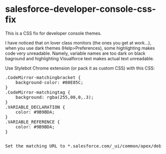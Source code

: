 # salesforce-developer-console-css-fix
This is a CSS fix for developer console themes.

I have noticed that on lover class monitors (the ones you get at work...), when you use dark themes (Help>Preferences), some highlighting makes code very unreadable. Namely, variable names are too dark on black baground and highlighting Visualforce text makes actual text unreadable.

Use Stylebot Chrome extension (or pack it as custom CSS) with this CSS:
<pre>
.CodeMirror-matchingbracket {
    background-color: #80E85C;
}
.CodeMirror-matchingtag {
    background: rgba(255,00,0,.3);
}
.VARIABLE_DECLARATION {
    color: #9B9BDA;
}
.VARIABLE_REFERENCE {
    color: #9B9BDA;
}
<pre>

Set the matching URL to *.salesforce.com/_ui/common/apex/debug/ApexCSIPage
